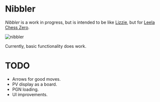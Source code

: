 # Nibbler

*Nibbler* is a work in progress, but is intended to be like [Lizzie](https://github.com/featurecat/lizzie), but for [Leela Chess Zero](https://github.com/LeelaChessZero/lc0).

![nibbler](https://user-images.githubusercontent.com/16438795/58672374-973bcb00-833e-11e9-9926-48970fe394f9.png)

Currently, basic functionality does work.

# TODO

* Arrows for good moves.
* PV display as a board.
* PGN loading.
* UI improvements.
